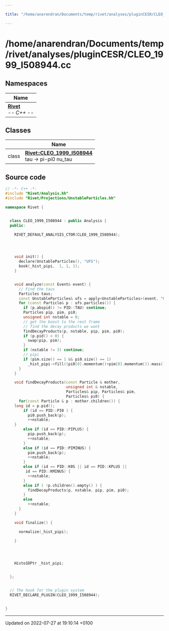 ```yaml
---

title: "/home/anarendran/Documents/temp/rivet/analyses/pluginCESR/CLEO_1999_I508944.cc"

---
```


# /home/anarendran/Documents/temp/rivet/analyses/pluginCESR/CLEO_1999_I508944.cc



## Namespaces

| Name           |
| -------------- |
| **[Rivet](http://example.org/namespaces/namespacerivet/)** <br>-*- C++ -*-  |

## Classes

|                | Name           |
| -------------- | -------------- |
| class | **[Rivet::CLEO_1999_I508944](http://example.org/classes/classrivet_1_1cleo__1999__i508944/)** <br>tau -> pi-pi0 nu_tau  |




## Source code

```cpp
// -*- C++ -*-
#include "Rivet/Analysis.hh"
#include "Rivet/Projections/UnstableParticles.hh"

namespace Rivet {


  class CLEO_1999_I508944 : public Analysis {
  public:

    RIVET_DEFAULT_ANALYSIS_CTOR(CLEO_1999_I508944);




    void init() {
      declare(UnstableParticles(), "UFS");
      book(_hist_pipi,  1, 1, 1);
    }


    void analyze(const Event& event) {
      // Find the taus
      Particles taus;
      const UnstableParticles& ufs = apply<UnstableParticles>(event, "UFS");
      for (const Particle& p : ufs.particles()) {
        if (p.abspid() != PID::TAU) continue;
        Particles pip, pim, pi0;
        unsigned int nstable = 0;
        // get the boost to the rest frame
        // find the decay products we want
        findDecayProducts(p, nstable, pip, pim, pi0);
        if (p.pid() < 0) {
          swap(pip, pim);
        }
        if (nstable != 3) continue;
        // pipi
        if (pim.size() == 1 && pi0.size() == 1)
          _hist_pipi->fill((pi0[0].momentum()+pim[0].momentum()).mass());
      }
    }

    void findDecayProducts(const Particle & mother,
                           unsigned int & nstable,
                           Particles& pip, Particles& pim,
                           Particles& pi0) {
      for(const Particle & p : mother.children()) {
    long id = p.pid();
        if (id == PID::PI0 ) {
          pi0.push_back(p);
          ++nstable;
    }
        else if (id == PID::PIPLUS) {
          pip.push_back(p);
          ++nstable;
        }
        else if (id == PID::PIMINUS) {
          pim.push_back(p);
          ++nstable;
        }
        else if (id == PID::K0S || id == PID::KPLUS ||
         id == PID::KMINUS) {
          ++nstable;
        }
        else if ( !p.children().empty() ) {
          findDecayProducts(p, nstable, pip, pim, pi0);
        }
        else
          ++nstable;
      }
    }

    void finalize() {

      normalize(_hist_pipi);
      
    }




    Histo1DPtr _hist_pipi;


  };


  // The hook for the plugin system
  RIVET_DECLARE_PLUGIN(CLEO_1999_I508944);


}
```


-------------------------------

Updated on 2022-07-27 at 19:10:14 +0100
